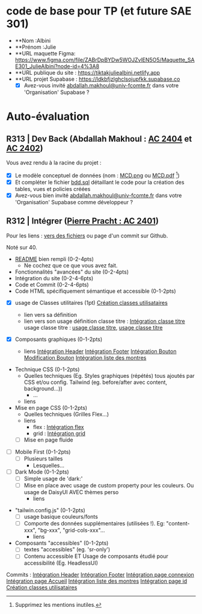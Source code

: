 # code de base pour TP (et future SAE 301)

- \*\*Nom :Albini
- \*\*Prénom :Julie
- \*\*URL maquette Figma: https://www.figma.com/file/ZABrDpBYDw5WOJZvlEN5O5/Maquette_SAE301_JulieAlbini?node-id=4%3A8
- \*\*URL publique du site : https://tiktakjuliealbini.netlify.app
- \*\*URL projet Supabase : https://ldkbfjzlghclsojupfkk.supabase.co
  - [x] Avez-vous invité abdallah.makhoul@univ-fcomte.fr dans votre 'Organisation' Supabase ?

# Auto-évaluation

## R313 | Dev Back (Abdallah Makhoul : [AC 2404](https://moodle.univ-fcomte.fr/mod/assign/view.php?id=612670) et [AC 2402](https://moodle.univ-fcomte.fr/mod/assign/view.php?id=612669))

Vous avez rendu à la racine du projet :

- [x] Le modèle conceptuel de données (nom : [MCD.png](/MCD.png) ou [MCD.pdf](/MCD.pdf) [^1])
- [x] Et compléter le fichier [bdd.sql](/bdd.sql) détaillant le code pour la création des tables, vues et policies créées
- [x] Avez-vous bien invité abdallah.makhoul@univ-fcomte.fr dans votre 'Organisation' Supabase comme développeur ?

## R312 | Intégrer ([Pierre Pracht : AC 2401](https://moodle.univ-fcomte.fr/mod/assign/view.php?id=612668))

Pour les liens :
[vers des fichiers](https://docs.github.com/en/repositories/managing-your-repositorys-settings-and-features/customizing-your-repository/about-readmes#relative-links-and-image-paths-in-readme-files) ou page d'un commit sur Github.

Noté sur 40.

- [README](/README.md) bien rempli (0-2-4pts)
  - Ne cochez que ce que vous avez fait.
- Fonctionnalités "avancées" du site (0-2-4pts)
- Intégration du site (0-2-4-6pts)
- Code et Commit (0-2-4-6pts)
- Code HTML spécifiquement sémantique et accessible (0-1-2pts)

- [x] usage de Classes utilitaires (1pt)
      [Création classes utilisataires](https://github.com/MMI-SAE-301/sae-301-2022-Albini-Julie/commit/d9ab8c310fe5dea2d471ccf62ee8cddd1e55f085)

  - lien vers sa définition
  - lien vers son usage
    définition classe titre : [Intégration classe titre](/src/index.css#l18)
    usage classe titre : [usage classe titre](/src//components//Footer.vue#l15), [usage classe titre](/src//components//Footer.vue#l3)

- [x] Composants graphiques (0-1-2pts)
  - liens
    [Intégration Header](https://github.com/MMI-SAE-301/sae-301-2022-Albini-Julie/commit/5204690ee7a40d9ca6159b5bd68a41010e33b2f0)
    [Intégration Footer](https://github.com/MMI-SAE-301/sae-301-2022-Albini-Julie/commit/5091510801319c27824583da8e8344f7811e6f38)
    [Intégration Bouton](https://github.com/MMI-SAE-301/sae-301-2022-Albini-Julie/commit/a909e1f0ef2286356b46be8a7524ae112a6c1893)
    [Modification Bouton](https://github.com/MMI-SAE-301/sae-301-2022-Albini-Julie/commit/d2a5836ed5d40c1d2c81eb565fcd9d4326ceadff)
    [Intégration liste des montres](https://github.com/MMI-SAE-301/sae-301-2022-Albini-Julie/commit/8bb59e594f190358874c9dd0ebf1dac9cb9a2f4d)
- Technique CSS (0-1-2pts)
  - Quelles techniques (Eg. Styles graphiques (répétés) tous ajoutés par CSS et/ou
    config. Tailwind (eg. before/after avec content, background...))
    - ...
  - liens
- Mise en page CSS (0-1-2pts)
  - Quelles techniques (Grilles Flex...)
  - liens
    - flex : [Intégration flex](/src//components//Header.vue#l2)
    - grid : [Intégration grid](./src//pages//Connexion.vue#l47)
  - [ ] Mise en page fluide
- [ ] Mobile First (0-1-2pts)
  - [ ] Plusieurs tailles
    - Lesquelles...
- [ ] Dark Mode (0-1-2pts)
  - [ ] Simple usage de 'dark:'
  - [ ] Mise en place avec usage de custom property pour les couleurs. Ou usage de DaisyUI AVEC thèmes perso
    - liens
- "tailwin.config.js" (0-1-2pts)
  - [ ] usage basique couleurs/fonts
  - [ ] Comporte des données supplémentaires (utilisées !). Eg: "content-xxx", "bg-xxx", "grid-cols-xxx"...
    - liens
- Composants "accessibles" (0-1-2pts)
  - [ ] textes "accessibles" (eg. 'sr-only')
  - [ ] Contenu accessible ET Usage de composants étudié pour accessibilité (Eg. HeadlessUI)

[^1]: Supprimez les mentions inutiles.

Commits :
[Intégration Header](https://github.com/MMI-SAE-301/sae-301-2022-Albini-Julie/commit/5204690ee7a40d9ca6159b5bd68a41010e33b2f0)
[Intégration Footer](https://github.com/MMI-SAE-301/sae-301-2022-Albini-Julie/commit/5091510801319c27824583da8e8344f7811e6f38)
[Intégration page connexion](https://github.com/MMI-SAE-301/sae-301-2022-Albini-Julie/commit/3c3dcc53ae292a1e5999588c2310bebc7d71cdb2)
[Intégration page Accueil](https://github.com/MMI-SAE-301/sae-301-2022-Albini-Julie/commit/09877cb155202555b6d6b3d18c497733c47ba314)
[Intégration liste des montres](https://github.com/MMI-SAE-301/sae-301-2022-Albini-Julie/commit/8bb59e594f190358874c9dd0ebf1dac9cb9a2f4d)
[Intégration page id](https://github.com/MMI-SAE-301/sae-301-2022-Albini-Julie/commit/255ac78eff83267378f7f9da5ee3079b85104c38)
[Création classes utilisataires](https://github.com/MMI-SAE-301/sae-301-2022-Albini-Julie/commit/d9ab8c310fe5dea2d471ccf62ee8cddd1e55f085)
